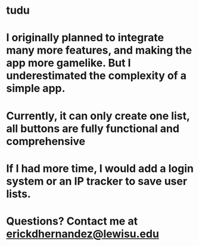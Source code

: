 # tudu
# I originally planned to integrate many more features, and making the app more gamelike. But I underestimated the complexity of a simple app.
# Currently, it can only create one list, all buttons are fully functional and comprehensive
# If I had more time, I would add a login system or an IP tracker to save user lists. 
# Questions? Contact me at erickdhernandez@lewisu.edu
